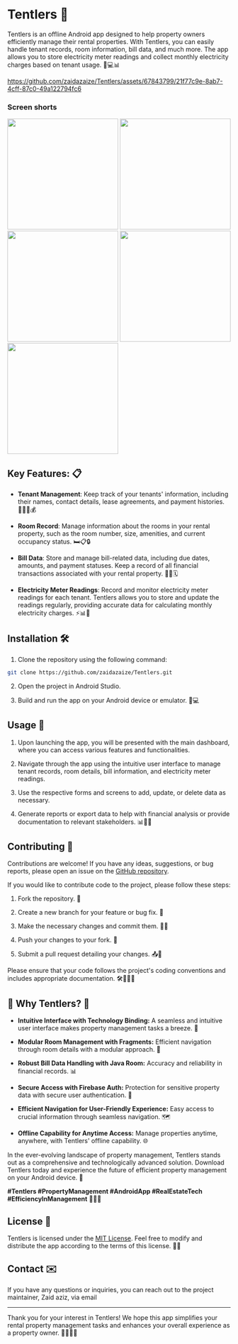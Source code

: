 # Tentlers 🏢

Tentlers is an offline Android app designed to help property owners efficiently manage their rental properties. With Tentlers, you can easily handle tenant records, room information, bill data, and much more. The app allows you to store electricity meter readings and collect monthly electricity charges based on tenant usage. 💼💻📊


https://github.com/zaidazaize/Tentlers/assets/67843799/21f77c9e-8ab7-4cff-87c0-49a122794fc6


### Screen shorts

<p>

  
<img src="https://github.com/zaidazaize/Tentlers/blob/40b5f02bb6ac67dc77d157a50aaddf4c7f5712e1/screenshorts/Screenshot_1.jpeg" width=250>


<img src="https://github.com/zaidazaize/Tentlers/blob/d8cc524ff46826a344e1c7d35e05a045d1afd057/screenshorts/Screenshot_1.1.jpeg" width=250>


<img src="https://github.com/zaidazaize/Tentlers/blob/d8cc524ff46826a344e1c7d35e05a045d1afd057/screenshorts/Screenshot_2.jpeg" width=250>

<img src="https://github.com/zaidazaize/Tentlers/blob/d8cc524ff46826a344e1c7d35e05a045d1afd057/screenshorts/Screenshot_3.jpg" width=250>

<img src="https://github.com/zaidazaize/Tentlers/blob/d8cc524ff46826a344e1c7d35e05a045d1afd057/screenshorts/Screenshot_4.jpeg" width=250> 

</p>

## Key Features: 📋


- **Tenant Management**: Keep track of your tenants' information, including their names, contact details, lease agreements, and payment histories. 🧑‍💼📝💰

- **Room Record**: Manage information about the rooms in your rental property, such as the room number, size, amenities, and current occupancy status. 🛏️📋🔒

- **Bill Data**: Store and manage bill-related data, including due dates, amounts, and payment statuses. Keep a record of all financial transactions associated with your rental property. 💸💡🗓️

- **Electricity Meter Readings**: Record and monitor electricity meter readings for each tenant. Tentlers allows you to store and update the readings regularly, providing accurate data for calculating monthly electricity charges. ⚡📊🔌


## Installation 🛠️

1. Clone the repository using the following command:

```bash
git clone https://github.com/zaidazaize/Tentlers.git
```

2. Open the project in Android Studio.

3. Build and run the app on your Android device or emulator. 📱💻

## Usage 📲

1. Upon launching the app, you will be presented with the main dashboard, where you can access various features and functionalities.

2. Navigate through the app using the intuitive user interface to manage tenant records, room details, bill information, and electricity meter readings.

3. Use the respective forms and screens to add, update, or delete data as necessary.

4. Generate reports or export data to help with financial analysis or provide documentation to relevant stakeholders. 📊📝📄


## Contributing 🤝

Contributions are welcome! If you have any ideas, suggestions, or bug reports, please open an issue on the [GitHub repository](https://github.com/zaidazaize/Tentlers/issues). 

If you would like to contribute code to the project, please follow these steps:

1. Fork the repository. 🍴

2. Create a new branch for your feature or bug fix. 🌿

3. Make the necessary changes and commit them. 💪🔧

4. Push your changes to your fork. 🚀

5. Submit a pull request detailing your changes. 📤🔀

Please ensure that your code follows the project's coding conventions and includes appropriate documentation. 🛠️📝👨‍💻

## 🏡 Why Tentlers? 🚀

- **Intuitive Interface with Technology Binding:** A seamless and intuitive user interface makes property management tasks a breeze. 🎨

- **Modular Room Management with Fragments:** Efficient navigation through room details with a modular approach. 🧩

- **Robust Bill Data Handling with Java Room:** Accuracy and reliability in financial records. 📊

- **Secure Access with Firebase Auth:** Protection for sensitive property data with secure user authentication. 🔐

- **Efficient Navigation for User-Friendly Experience:** Easy access to crucial information through seamless navigation. 🗺️

- **Offline Capability for Anytime Access:** Manage properties anytime, anywhere, with Tentlers' offline capability. 🌐

In the ever-evolving landscape of property management, Tentlers stands out as a comprehensive and technologically advanced solution. Download Tentlers today and experience the future of efficient property management on your Android device. 📲

**#Tentlers #PropertyManagement #AndroidApp #RealEstateTech #EfficiencyInManagement** 🚀✨🌐

## License 📄

Tentlers is licensed under the [MIT License](https://opensource.org/licenses/MIT). Feel free to modify and distribute the app according to the terms of this license. 📜🆓

## Contact ✉️

If you have any questions or inquiries, you can reach out to the project maintainer, Zaid aziz, via email 

---

Thank you for your interest in Tentlers! We hope this app simplifies your rental property management tasks and enhances your overall experience as a property owner. 🏢📱🔑💼

